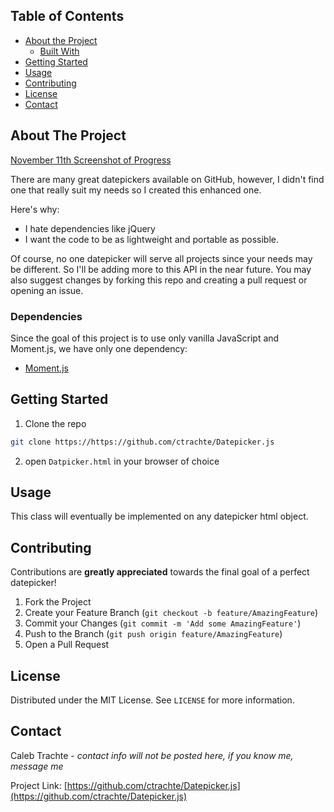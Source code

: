 <!-- TABLE OF CONTENTS -->
## Table of Contents

* [About the Project](#about-the-project)
  * [Built With](#built-with)
* [Getting Started](#getting-started)
* [Usage](#usage)
* [Contributing](#contributing)
* [License](#license)
* [Contact](#contact)


<!-- ABOUT THE PROJECT -->
## About The Project

[November 11th Screenshot of Progress]([[https://github.com/ctrachte/Datepicker.js/test11112020.png|alt=testScreenshot11-11-2020]])

There are many great datepickers available on GitHub, however, I didn't find one that really suit my needs so I created this enhanced one. 

Here's why:
* I hate dependencies like jQuery
* I want the code to be as lightweight and portable as possible.

Of course, no one datepicker will serve all projects since your needs may be different. So I'll be adding more to this API in the near future. You may also suggest changes by forking this repo and creating a pull request or opening an issue.

### Dependencies

Since the goal of this project is to use only vanilla JavaScript and Moment.js, we have only one dependency:
* [Moment.js](https://www.https://momentjs.com/)

<!-- GETTING STARTED -->
## Getting Started

1. Clone the repo
```sh
git clone https://https://github.com/ctrachte/Datepicker.js
```
2. open `Datpicker.html` in your browser of choice

<!-- USAGE EXAMPLES -->
## Usage

This class will eventually be implemented on any datepicker html object.

<!-- CONTRIBUTING -->
## Contributing

Contributions are **greatly appreciated** towards the final goal of a perfect datepicker!

1. Fork the Project
2. Create your Feature Branch (`git checkout -b feature/AmazingFeature`)
3. Commit your Changes (`git commit -m 'Add some AmazingFeature'`)
4. Push to the Branch (`git push origin feature/AmazingFeature`)
5. Open a Pull Request


<!-- LICENSE -->
## License

Distributed under the MIT License. See `LICENSE` for more information.


<!-- CONTACT -->
## Contact

Caleb Trachte - *contact info will not be posted here, if you know me, message me*

Project Link: [https://github.com/ctrachte/Datepicker.js](https://github.com/ctrachte/Datepicker.js)
